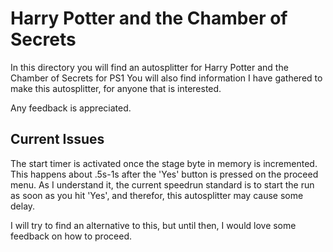 # Harry Potter and the Chamber of Secrets

In this directory you will find an autosplitter for Harry Potter and the Chamber of Secrets for PS1
You will also find information I have gathered to make this autosplitter, for anyone that is interested.

Any feedback is appreciated.

## Current Issues

The start timer is activated once the stage byte in memory is incremented.
This happens about .5s-1s after the 'Yes' button is pressed on the proceed menu. As I understand it, the current speedrun standard is to start the run as soon as you hit 'Yes', and therefor, this autosplitter may cause some delay.

I will try to find an alternative to this, but until then, I would love some feedback on how to proceed.